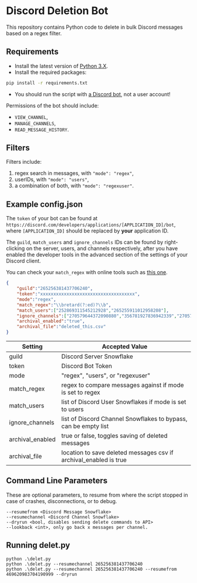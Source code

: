 # Discord Deletion Bot

This repository contains Python code to delete in bulk Discord messages based on a regex filter.

## Requirements

- Install the latest version of [Python 3.X][python-download].
- Install the required packages:

```bash
pip install -r requirements.txt
```

- You should run the script with [a Discord bot][discordpy-doc], not a user account!

Permissions of the bot should include:
- `VIEW_CHANNEL`,
- `MANAGE_CHANNELS`,
- `READ_MESSAGE_HISTORY`.

## Filters

Filters include:
1. regex search in messages, with `"mode": "regex"`,
2. userIDs, with `"mode": "users"`,
3. a combination of both, with `"mode": "regexuser"`.

## Example config.json

The `token` of your bot can be found at `https://discord.com/developers/applications/[APPLICATION_ID]/bot`,
where `[APPLICATION_ID]` should be replaced by **your** application ID.

The `guild`, `match_users` and `ignore_channels` IDs can be found by right-clicking on the server, users, and channels
respectively, after you have enabled the developer tools in the advanced section of the settings of your Discord client.

You can check your `match_regex` with online tools such as [this one][regex-online-tool].

```Json
{
    "guild":"265256381437706240",
    "token":"xxxxxxxxxxxxxxxxxxxxxxxxxxxxxxxxxxxx",
    "mode":"regex",
    "match_regex":"\\bretard(?:ed)?\\b",
    "match_users":["252869311545212928","265255911012958208"],
    "ignore_channels":["270579644372090880","356781927836942339","270578632026488851","270695480873189376","419976078321385473","273164941857652737"],
    "archival_enabled":"true",
    "archival_file":"deleted_this.csv"
}

```

| Setting          | Accepted Value                                                    |
| ---------------- | ----------------------------------------------------------------- |
| guild            | Discord Server Snowflake                                          |
| token            | Discord Bot Token                                                 |
| mode             | "regex", "users", or "regexuser"                                  |
| match_regex      | regex to compare messages against if mode is set to regex         |
| match_users      | list of Discord User Snowflakes if mode is set to users           |
| ignore_channels  | list of Discord Channel Snowflakes to bypass, can be empty list   |
| archival_enabled | true or false, toggles saving of deleted messages                 |
| archival_file    | location to save deleted messages csv if archival_enabled is true |

## Command Line Parameters

These are optional parameters, to resume from where the script stopped in case of crashes, disconnections, or to debug.

```
--resumefrom <Discord Message Snowflake>
--resumechannel <Discord Channel Snowflake>
--dryrun <bool, disables sending delete commands to API>
--lookback <int>, only go back x messages per channel.
```

## Running delet.py

```
python .\delet.py
python .\delet.py --resumechannel 265256381437706240
python .\delet.py --resumechannel 265256381437706240 --resumefrom 469620983704190999 --dryrun
```

<!-- Definitions -->

[python-download]: <https://www.python.org/downloads/>
[discordpy-doc]: <https://discordpy.readthedocs.io/en/latest/discord.html>
[regex-online-tool]: <https://regex101.com/>
